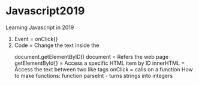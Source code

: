 # Javascript2019
Learning Javascript in 2019
1. Event = onClick{}
2. Code = Change the text inside the <p>
document.getElementByID()
document = Refers the web page
getElementById{} = Access a specific HTML item by ID
innerHTML = Access the text between two like tags
onClick = calls on a function
How to make functions:
function
parseInt - turns strings into integers
